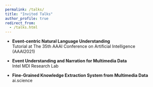 ```yaml
---
permalink: /talks/
title: "Invited Talks"
author_profile: true
redirect_from: 
  - /talks.html
---
```



<!-- ### 2020 -->

- **Event-centric Natural Language Understanding** <br>
Tutorial at The 35th AAAI Conference on Artificial Intelligence (AAAI2021) <br>

- **Event Understanding and Narration for Multimedia Data**  <br>
Intel MDI Research Lab <br>

- **Fine-Grained Knowledge Extraction System from Multimedia Data** <br>
ai.science <br>

